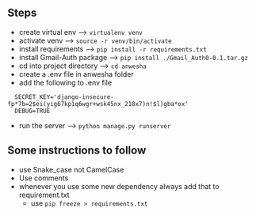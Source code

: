 ## Steps

- create virtual env --> `virtualenv venv`
- activate venv --> `source -r venv/bin/activate`
- install requirements --> `pip install -r requirements.txt`
- install Gmail-Auth package --> `pip install ./Gmail_Auth0-0.1.tar.gz`
- cd into project directory --> `cd anwesha`
- create a .env file in anwesha folder 
- add the following to .env file
```
  SECRET_KEY='django-insecure-fp*7b=2$ei(yig67kp1q6wgr+wsk45nx_218x7)n!$l)gba*ox'
  DEBUG=TRUE
```
- run the server --> `python manage.py runserver`

## Some instructions to follow

- use Snake_case not CamelCase
- Use comments
- whenever you use some new dependency always add that to requirement.txt
  - use `pip freeze > requirements.txt`
